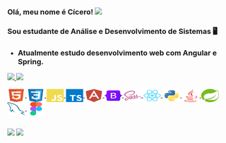 ### Olá, meu nome é Cícero! <img src="https://raw.githubusercontent.com/MartinHeinz/MartinHeinz/master/wave.gif" width="20px">
### Sou estudante de Análise e Desenvolvimento de Sistemas 🖥️
 - ### Atualmente estudo desenvolvimento web com Angular e Spring.
 
 
<div>
  <a href="https://github.com/ccrismota">
    <img height="180em" src="https://github-readme-stats.vercel.app/api?username=ccrismota&show_icons=true&line_height=27&count_private=true&title_color=fcae11&text_color=c9cacc&icon_color=fcae11&bg_color=0D1117"/>
  <a href="https://github.com/ccrismota">  
     <img height="180em" src="https://github-readme-stats.vercel.app/api/top-langs/?username=ccrismota&&layout=compact&html,tex&title_color=fcae11&text_color=c9cacc&icon_color=fcae11&bg_color=0D1117"/>
</div>

<div style="display: inline_block"><br>
  <img align="center" alt="Drake-HTML" height="30" width="40" src="https://raw.githubusercontent.com/devicons/devicon/master/icons/html5/html5-original.svg">
  <img align="center" alt="Drake-CSS" height="30" width="40" src="https://raw.githubusercontent.com/devicons/devicon/master/icons/css3/css3-original.svg">
  <img align="center" alt="Drake-Js" height="30" width="40" src="https://raw.githubusercontent.com/devicons/devicon/master/icons/javascript/javascript-plain.svg">
  <img align="center" alt="Drake-Js" height="30" width="40" src="https://raw.githubusercontent.com/devicons/devicon/master/icons/typescript/typescript-plain.svg">  
  <img align="center" alt="Drake-Boot" height="30" width="40" src="https://github.com/devicons/devicon/blob/master/icons/angularjs/angularjs-plain.svg">
 <img align="center" alt="Drake-Boot" height="30" width="40" src="https://github.com/devicons/devicon/blob/master/icons/bootstrap/bootstrap-original.svg">
  <img align="center" alt="Drake-Boot" height="30" width="40" src="https://github.com/devicons/devicon/blob/master/icons/sass/sass-original.svg">
  <img align="center" alt="Drake-Boot" height="30" width="40" src="https://github.com/devicons/devicon/blob/master/icons/react/react-original.svg">
  <img align="center" alt="Drake-Boot" height="30" width="40" src="https://github.com/devicons/devicon/blob/master/icons/python/python-original.svg">
  <img align="center" alt="Drake-React" height="30" width="40" src="https://github.com/devicons/devicon/blob/master/icons/java/java-plain.svg">
  <img align="center" alt="Drake-Spring" height="30" width="40" src="https://github.com/devicons/devicon/blob/master/icons/spring/spring-original.svg">
  <img align="center" alt="Drake-Boot" height="30" width="40" src="https://github.com/devicons/devicon/blob/master/icons/mysql/mysql-original.svg">  
  <img align="center" alt="Drake-Boot" height="30" width="40" src="https://github.com/devicons/devicon/blob/master/icons/figma/figma-original.svg">
</div>
  
  ##
 
<div> 
  <a href="https://www.linkedin.com/in/ccrismota/" target="_blank"><img src="https://img.shields.io/badge/-LinkedIn-%230077B5?style=for-the-badge&logo=linkedin&logoColor=white" target="_blank"></a> 
   <a href = "mailto:ccrismota@gmail.com"><img src="https://img.shields.io/badge/-Gmail-%23333?style=for-the-badge&logo=gmail&logoColor=white" target="_blank"></a>

</div>

